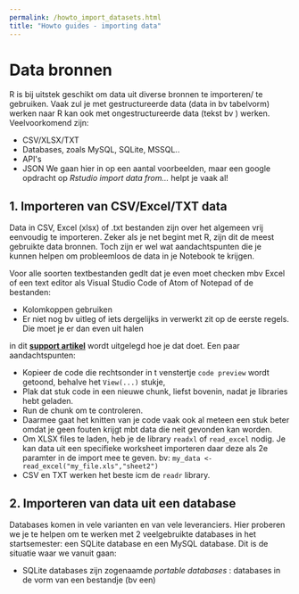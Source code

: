 ```yaml
---
permalink: /howto_import_datasets.html
title: "Howto guides - importing data"
---
```

# Data bronnen
R is bij uitstek geschikt om data uit diverse bronnen te importeren/ te gebruiken. Vaak zul je met gestructureerde data (data in bv tabelvorm) werken naar R kan ook met ongestructureerde data (tekst bv ) werken.  Veelvoorkomend zijn:
- CSV/XLSX/TXT
- Databases, zoals MySQL, SQLite, MSSQL..
- API's
- JSON
We  gaan hier in op een aantal voorbeelden, maar een google opdracht op *Rstudio import data from...* helpt je vaak al!

## 1. Importeren van CSV/Excel/TXT data
Data in CSV, Excel (xlsx) of .txt bestanden zijn over het algemeen vrij eenvoudig te importeren. Zeker als je net begint met R, zijn dit de meest gebruikte data bronnen. Toch zijn er wel wat aandachtspunten die je kunnen helpen om probleemloos de data in je Notebook te krijgen.

Voor alle soorten textbestanden gedlt dat je even moet checken mbv Excel of een text editor als Visual Studio Code of Atom of Notepad of de bestanden:
- Kolomkoppen gebruiken
- Er niet nog bv uitleg of iets dergelijks in verwerkt zit op de eerste regels. Die moet je er dan even uit halen

in dit [**support artikel**](https://support.rstudio.com/hc/en-us/articles/218611977-Importing-Data-with-RStudio) wordt uitgelegd hoe je dat doet.
Een paar aandachtspunten:
- Kopieer de code die rechtsonder in t venstertje `code preview` wordt getoond, behalve het `View(...)` stukje,
- Plak dat stuk code in een nieuwe chunk, liefst bovenin, nadat je libraries hebt geladen.
- Run de chunk om te controleren.
- Daarmee gaat het knitten van je code vaak ook al meteen een stuk beter omdat je geen fouten krijgt mbt data die neit gevonden kan worden.
- Om XLSX files te laden, heb je de library `readxl` of `read_excel` nodig. Je kan data uit een specifieke worksheet importeren daar deze als 2e paramter in de import mee te geven. bv: `my_data <- read_excel("my_file.xls","sheet2")`
- CSV en TXT werken het beste icm de `readr` library. 

## 2. Importeren van data uit een database
Databases komen in vele varianten en van vele leveranciers. Hier proberen we je te helpen om te werken met 2 veelgebruikte databases in het startsemester: een SQLite database en een MySQL database. Dit is de situatie waar we vanuit gaan:
- SQLite databases zijn zogenaamde *portable databases* : databases in de vorm van een bestandje (bv een)

